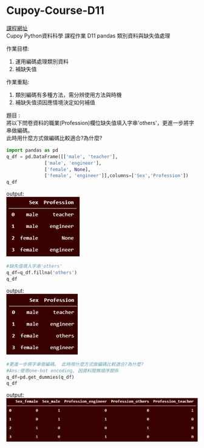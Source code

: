 # Cupoy-Course-D11
[課程網址](https://www.cupoy.com/marathon-mission/00000174C4BC1B93000000016375706F795F70726572656C656173654355/00000176E0B0C273000000136375706F795F72656C656173654349/)  
Cupoy Python資料科學 課程作業 D11 pandas 類別資料與缺失值處理</br>

作業目標:<br>
1. 運用編碼處理類別資料<br>
2. 補缺失值  

作業重點:<br>
1. 類別編碼有多種方法，需分辨使用方法與時機<br>
2. 補缺失值須因應情境決定如何補值  

題目 :  
將以下問卷資料的職業(Profession)欄位缺失值填入字串'others'，更進一步將字串做編碼。  
此時用什麼方式做編碼比較適合?為什麼?  

```py
import pandas as pd
q_df = pd.DataFrame([['male', 'teacher'], 
              ['male', 'engineer'],
              ['female', None],
              ['female', 'engineer']],columns=['Sex','Profession'])
q_df
```

output:  
![out1](out1.PNG)

```py
#缺失值填入字串'others'
q_df=q_df.fillna('others')
q_df
```

output:  
![out2](out2.PNG)

```py
#更進一步將字串做編碼。 此時用什麼方式做編碼比較適合?為什麼?
#Ans:使用one-hot encoding, 因資料間無順序關係
q_df=pd.get_dummies(q_df)
q_df
```

output:  
![out3](out3.PNG)
